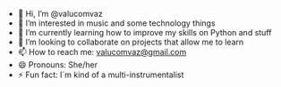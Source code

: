 - 👋 Hi, I’m @valucomvaz
- 👀 I’m interested in music and some technology things
- 🌱 I’m currently learning how to improve my skills on Python and stuff
- 💞️ I’m looking to collaborate on projects that allow me to learn
- 📫 How to reach me: valucomvaz@gmail.com
- 😄 Pronouns: She/her
- ⚡ Fun fact: I´m kind of a multi-instrumentalist
